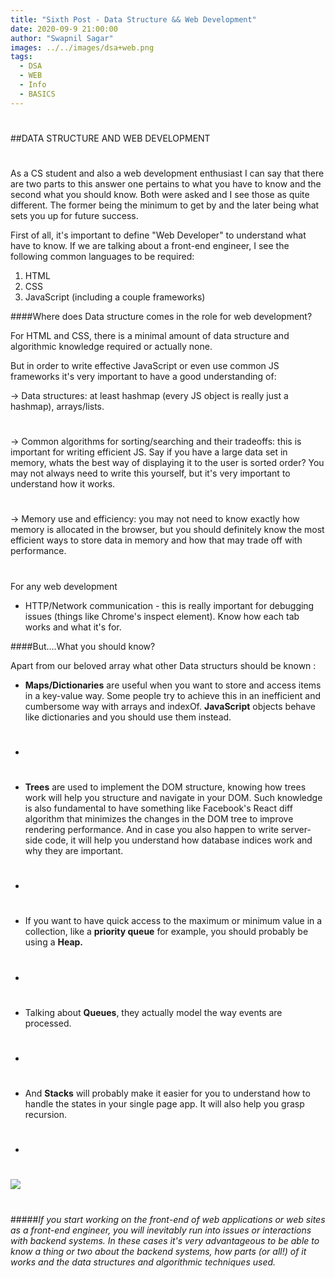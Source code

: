 ```yaml
---
title: "Sixth Post - Data Structure && Web Development"
date: 2020-09-9 21:00:00
author: "Swapnil Sagar"
images: ../../images/dsa+web.png
tags:
  - DSA
  - WEB
  - Info
  - BASICS
---
```


#

##DATA STRUCTURE AND WEB DEVELOPMENT

#

As a CS student and also a web development enthusiast I can say that there are two parts to this answer one pertains to what you have to know and the second what you should know. Both were asked and I see those as quite different. The former being the minimum to get by and the later being what sets you up for future success.

First of all, it's important to define "Web Developer" to understand what have to know. If we are talking about a front-end engineer, I see the following common languages to be required:

1. HTML
2. CSS
3. JavaScript (including a couple frameworks)

####Where does Data structure comes in the role for web development?

For HTML and CSS, there is a minimal amount of data structure and algorithmic knowledge required or actually none.

But in order to write effective JavaScript or even use common JS frameworks it's very important to have a good understanding of:

-> Data structures: at least hashmap (every JS object is really just a hashmap), arrays/lists.

#

-> Common algorithms for sorting/searching and their tradeoffs: this is important for writing efficient JS. Say if you have a large data set in memory, whats the best way of displaying it to the user is sorted order? You may not always need to write this yourself, but it's very important to understand how it works.

#

-> Memory use and efficiency: you may not need to know exactly how memory is allocated in the browser, but you should definitely know the most efficient ways to store data in memory and how that may trade off with performance.

#

For any web development

- HTTP/Network communication - this is really important for debugging issues (things like Chrome's inspect element). Know how each tab works and what it's for.

####But....What you should know?

Apart from our beloved array what other Data structurs should be known :

- **Maps/Dictionaries** are useful when you want to store and access items in a key-value way. Some people try to achieve this in an inefficient and cumbersome way with arrays and indexOf. **JavaScript** objects behave like dictionaries and you should use them instead.
- #
- **Trees** are used to implement the DOM structure, knowing how trees work will help you structure and navigate in your DOM. Such knowledge is also fundamental to have something like Facebook's React diff algorithm that minimizes the changes in the DOM tree to improve rendering performance. And in case you also happen to write server-side code, it will help you understand how database indices work and why they are important.
- #
- If you want to have quick access to the maximum or minimum value in a collection, like a **priority queue** for example, you should probably be using a **Heap.**
- #
- Talking about **Queues**, they actually model the way events are processed.
- #
- And **Stacks** will probably make it easier for you to understand how to handle the states in your single page app. It will also help you grasp recursion.
- #

![](https://i.ibb.co/X8pstj3/progdesk.png)

#

#####_If you start working on the front-end of web applications or web sites as a front-end engineer, you will inevitably run into issues or interactions with backend systems. In these cases it's very advantageous to be able to know a thing or two about the backend systems, how parts (or all!) of it works and the data structures and algorithmic techniques used._

#

#
